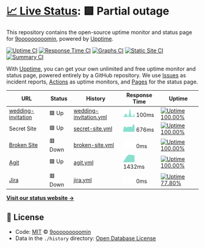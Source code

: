 # [📈 Live Status](https://demo.upptime.js.org): <!--live status--> **🟨 Partial outage**

This repository contains the open-source uptime monitor and status page for [9ooooooooomin](https://9min.github.io/upptime), powered by [Upptime](https://github.com/upptime/upptime).

[![Uptime CI](https://github.com/koj-co/upptime/workflows/Uptime%20CI/badge.svg)](https://github.com/koj-co/upptime/actions?query=workflow%3A%22Uptime+CI%22)
[![Response Time CI](https://github.com/koj-co/upptime/workflows/Response%20Time%20CI/badge.svg)](https://github.com/koj-co/upptime/actions?query=workflow%3A%22Response+Time+CI%22)
[![Graphs CI](https://github.com/koj-co/upptime/workflows/Graphs%20CI/badge.svg)](https://github.com/koj-co/upptime/actions?query=workflow%3A%22Graphs+CI%22)
[![Static Site CI](https://github.com/koj-co/upptime/workflows/Static%20Site%20CI/badge.svg)](https://github.com/koj-co/upptime/actions?query=workflow%3A%22Static+Site+CI%22)
[![Summary CI](https://github.com/koj-co/upptime/workflows/Summary%20CI/badge.svg)](https://github.com/koj-co/upptime/actions?query=workflow%3A%22Summary+CI%22)

With [Upptime](https://upptime.js.org), you can get your own unlimited and free uptime monitor and status page, powered entirely by a GitHub repository. We use [Issues](https://github.com/9min/upptime/issues) as incident reports, [Actions](https://github.com/9min/upptime/actions) as uptime monitors, and [Pages](https://demo.upptime.js.org) for the status page.

<!--start: status pages-->
<!-- This summary is generated by Upptime (https://github.com/upptime/upptime) -->
<!-- Do not edit this manually, your changes will be overwritten -->

| URL                                                              | Status  | History                                                                                                 | Response Time                                                                           | Uptime                                                                                                                                                                                                                         |
| ---------------------------------------------------------------- | ------- | ------------------------------------------------------------------------------------------------------- | --------------------------------------------------------------------------------------- | ------------------------------------------------------------------------------------------------------------------------------------------------------------------------------------------------------------------------------ |
| [wedding-invitation](https://9min.github.io/wedding-invitation/) | 🟩 Up   | [wedding-invitation.yml](https://github.com/9min/upptime/commits/master/history/wedding-invitation.yml) | <img alt="Response time graph" src="./graphs/wedding-invitation.png" height="20"> 100ms | [![Uptime 100.00%](https://img.shields.io/endpoint?url=https%3A%2F%2Fraw.githubusercontent.com%2F9min%2Fupptime%2Fmaster%2Fapi%2Fwedding-invitation%2Fuptime.json)](https://9min.github.io/upptime/history/wedding-invitation) |
| Secret Site                                                      | 🟩 Up   | [secret-site.yml](https://github.com/9min/upptime/commits/master/history/secret-site.yml)               | <img alt="Response time graph" src="./graphs/secret-site.png" height="20"> 676ms        | [![Uptime 100.00%](https://img.shields.io/endpoint?url=https%3A%2F%2Fraw.githubusercontent.com%2F9min%2Fupptime%2Fmaster%2Fapi%2Fsecret-site%2Fuptime.json)](https://9min.github.io/upptime/history/secret-site)               |
| [Broken Site](https://gumin123.co.kr)                            | 🟥 Down | [broken-site.yml](https://github.com/9min/upptime/commits/master/history/broken-site.yml)               | <img alt="Response time graph" src="./graphs/broken-site.png" height="20"> 0ms          | [![Uptime 100.00%](https://img.shields.io/endpoint?url=https%3A%2F%2Fraw.githubusercontent.com%2F9min%2Fupptime%2Fmaster%2Fapi%2Fbroken-site%2Fuptime.json)](https://9min.github.io/upptime/history/broken-site)               |
| [Agit](https://kakaomobility.agit.in/)                           | 🟩 Up   | [agit.yml](https://github.com/9min/upptime/commits/master/history/agit.yml)                             | <img alt="Response time graph" src="./graphs/agit.png" height="20"> 1432ms              | [![Uptime 100.00%](https://img.shields.io/endpoint?url=https%3A%2F%2Fraw.githubusercontent.com%2F9min%2Fupptime%2Fmaster%2Fapi%2Fagit%2Fuptime.json)](https://9min.github.io/upptime/history/agit)                             |
| [Jira](https://jira.daumkakao.com/)                              | 🟥 Down | [jira.yml](https://github.com/9min/upptime/commits/master/history/jira.yml)                             | <img alt="Response time graph" src="./graphs/jira.png" height="20"> 0ms                 | [![Uptime 77.80%](https://img.shields.io/endpoint?url=https%3A%2F%2Fraw.githubusercontent.com%2F9min%2Fupptime%2Fmaster%2Fapi%2Fjira%2Fuptime.json)](https://9min.github.io/upptime/history/jira)                              |

<!--end: status pages-->

[**Visit our status website →**](https://9min.github.io/upptime)

## 📄 License

- Code: [MIT](./LICENSE) © [9ooooooooomin](https://9min.github.io/upptime)
- Data in the `./history` directory: [Open Database License](https://opendatacommons.org/licenses/odbl/1-0/)
